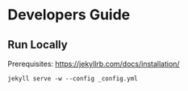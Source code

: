 # Developers Guide

## Run Locally

Prerequisites: https://jekyllrb.com/docs/installation/

```
jekyll serve -w --config _config.yml
```